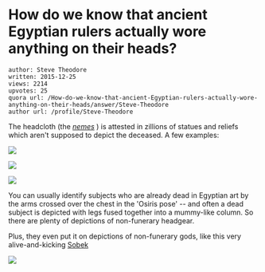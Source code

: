 # How do we know that ancient Egyptian rulers actually wore anything on their heads?

	author: Steve Theodore
	written: 2015-12-25
	views: 2214
	upvotes: 25
	quora url: /How-do-we-know-that-ancient-Egyptian-rulers-actually-wore-anything-on-their-heads/answer/Steve-Theodore
	author url: /profile/Steve-Theodore


The headcloth (the _[nemes](https://en.wikipedia.org/wiki/Nemes)_ ) is attested in zillions of statues and reliefs which aren't supposed to depict the deceased. A few examples:

![](https://qph.fs.quoracdn.net/main-qimg-b1ca4ebb312261b192991d3f54bc5dbb-c)

![](https://qph.fs.quoracdn.net/main-qimg-610f585e1bba8cf3e7a845eab55f518b-c)

 

![](https://qph.fs.quoracdn.net/main-qimg-ce7876a44f7df849c7f55ad07216fa4e-c)

You can usually identify subjects who are already dead in Egyptian art by the arms crossed over the chest in the 'Osiris pose' -- and often a dead subject is depicted with legs fused together into a mummy-like column. So there are plenty of depictions of non-funerary headgear. 

Plus, they even put it on depictions of non-funerary gods, like this very alive-and-kicking [Sobek](https://en.wikipedia.org/wiki/Sobek) 

![](https://qph.fs.quoracdn.net/main-qimg-22a0c12ffd52cef4b6c2f7650679d654)

